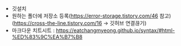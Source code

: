- 깃설치
- 원하는 폴더에 저장소 등록(https://error-storage.tistory.com/46 참고)
	(https://cross-the-line.tistory.com/16 -> 깃허브 연결끊기)
- 마크다운 치트시트 : https://eatchangmyeong.github.io/syntax/#html-%ED%83%9C%EA%B7%B8 
